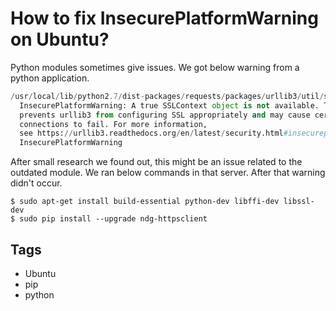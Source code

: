 # How to fix InsecurePlatformWarning on Ubuntu?

Python modules sometimes give issues. We got below warning from a python application.

```python
/usr/local/lib/python2.7/dist-packages/requests/packages/urllib3/util/ssl_.py:120: 
  InsecurePlatformWarning: A true SSLContext object is not available. This 
  prevents urllib3 from configuring SSL appropriately and may cause certain SSL 
  connections to fail. For more information, 
  see https://urllib3.readthedocs.org/en/latest/security.html#insecureplatformwarning.
  InsecurePlatformWarning
```

After small research we found out, this might be an issue related to the outdated module. We ran below commands in that server. After that warning didn't occur.

```console
$ sudo apt-get install build-essential python-dev libffi-dev libssl-dev
$ sudo pip install --upgrade ndg-httpsclient
```

## Tags

- Ubuntu
- pip
- python
